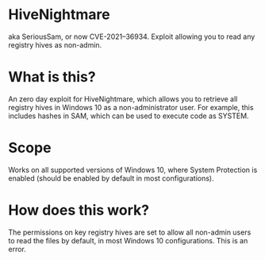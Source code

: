 # HiveNightmare
aka SeriousSam, or now CVE-2021–36934.  Exploit allowing you to read any registry hives as non-admin.

# What is this?
An zero day exploit for HiveNightmare, which allows you to retrieve all registry hives in Windows 10 as a non-administrator user.  For example, this includes hashes in SAM, which can be used to execute code as SYSTEM.

# Scope
Works on all supported versions of Windows 10, where System Protection is enabled (should be enabled by default in most configurations). 

# How does this work?
The permissions on key registry hives are set to allow all non-admin users to read the files by default, in most Windows 10 configurations.  This is an error.


